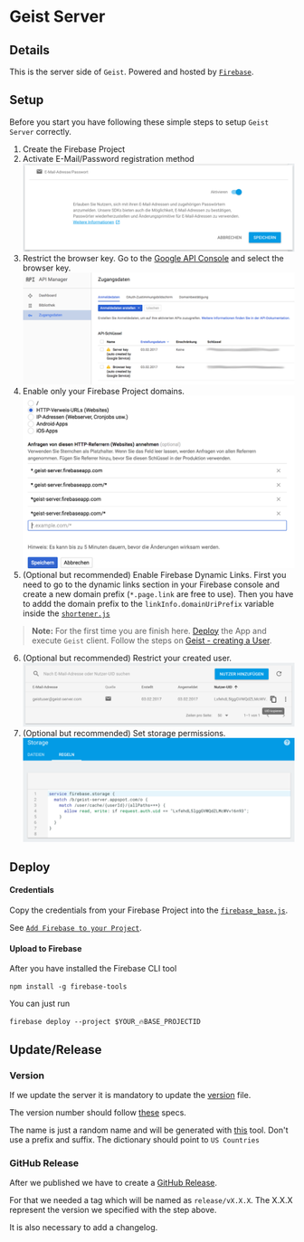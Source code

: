 # Geist Server

## Details
This is the server side of `Geist`.
Powered and hosted by [`Firebase`](https://firebase.google.com/).

## Setup
Before you start you have following these simple steps to setup `Geist Server` correctly.

1. Create the Firebase Project
2. Activate E-Mail/Password registration method
![registration method](art/activate_mail_pass.png)
3. Restrict the browser key. Go to the [Google API Console](https://console.developers.google.com/apis) and select the browser key.
![api console. listed keys](art/restrict_browser_key.png)
4. Enable only your Firebase Project domains.
![api console. enable own domain](art/restrict_domains.png)
5. (Optional but recommended) Enable Firebase Dynamic Links. First you need to go to the dynamic links section in your Firebase console and create a new domain prefix (`*.page.link` are free to use).
Then you have to addd the domain prefix to the `linkInfo.domainUriPrefix` variable inside the [`shortener.js`](js/shortener.js) 
> **Note:** For the first time you are finish here.
[Deploy](#deploy) the App and execute `Geist` client. Follow the steps on [Geist - creating a User](https://github.com/stefma/Geist).
6. (Optional but recommended) Restrict your created user.
![get uid from user](art/restrict_user_uid.png)
7. (Optional but recommended) Set storage permissions.
![set permissions](art/restrict_user_permissions.png)

## Deploy

#### Credentials
Copy the credentials from your Firebase Project into the [`firebase_base.js`](js/firebase_base.js).

See [`Add Firebase to your Project`](https://firebase.google.com/docs/web/setup).

#### Upload to Firebase
After you have installed the Firebase CLI tool

`npm install -g firebase-tools`

You can just run

`firebase deploy --project $YOUR_🔥BASE_PROJECTID`

## Update/Release

### Version
If we update the server it is mandatory to update the [version](version) file.

The version number should follow [these](http://semver.org/) specs.

The name is just a random name and will be generated with [this](http://www.codenamegenerator.com/) tool.
Don't use a prefix and suffix. The dictionary should point to `US Countries`

### GitHub Release
After we published we have to create a [GitHub Release](https://github.com/StefMa/Geist-Server/releases).

For that we needed a tag which will be named as `release/vX.X.X`.
The X.X.X represent the version we specified with the step above.

It is also necessary to add a changelog.
